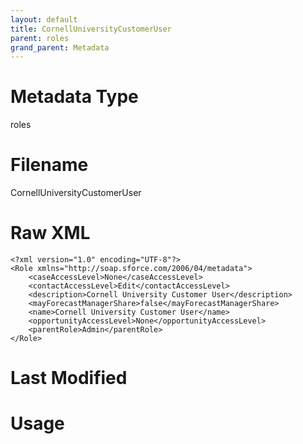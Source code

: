 ```yaml
---
layout: default
title: CornellUniversityCustomerUser
parent: roles
grand_parent: Metadata
---
```

# Metadata Type
roles


# Filename 
CornellUniversityCustomerUser


# Raw XML
```
<?xml version="1.0" encoding="UTF-8"?>
<Role xmlns="http://soap.sforce.com/2006/04/metadata">
    <caseAccessLevel>None</caseAccessLevel>
    <contactAccessLevel>Edit</contactAccessLevel>
    <description>Cornell University Customer User</description>
    <mayForecastManagerShare>false</mayForecastManagerShare>
    <name>Cornell University Customer User</name>
    <opportunityAccessLevel>None</opportunityAccessLevel>
    <parentRole>Admin</parentRole>
</Role>
```


# Last Modified


# Usage
